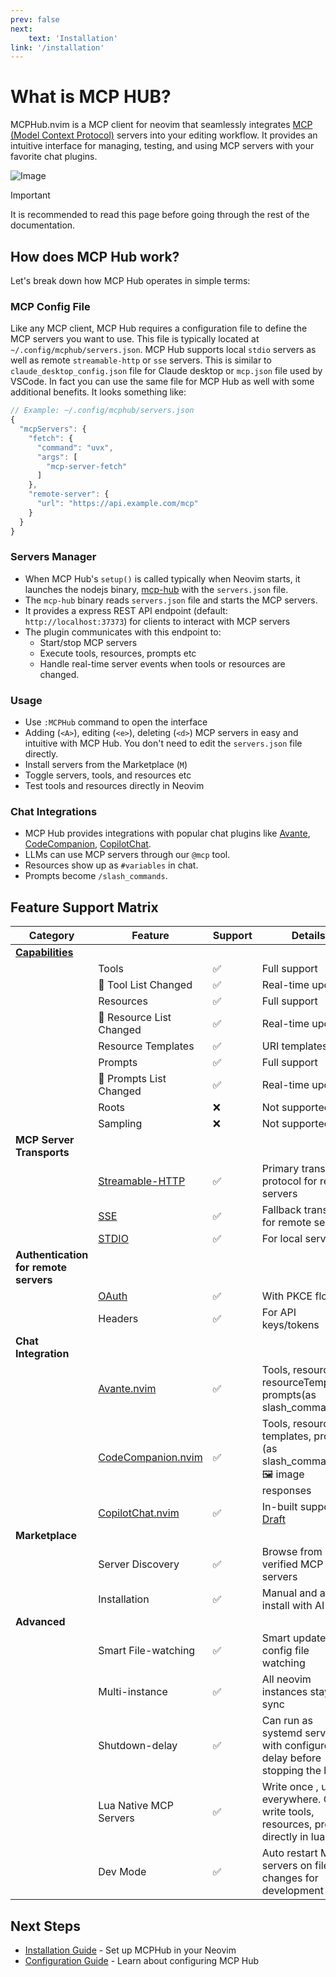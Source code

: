 ```yaml
---
prev: false
next:
    text: 'Installation'
link: '/installation'
---
```


# What is MCP HUB?

MCPHub.nvim is a MCP client for neovim that seamlessly integrates [MCP (Model Context Protocol)](https://modelcontextprotocol.io/) servers into your editing workflow. It provides an intuitive interface for managing, testing, and using MCP servers with your favorite chat plugins.

![Image](https://github.com/user-attachments/assets/21fe7703-9bc3-4c01-93ce-3230521bd5bf)

> [!IMPORTANT]
> It is recommended to read this page before going through the rest of the documentation.

## How does MCP Hub work?

Let's break down how MCP Hub operates in simple terms:

### MCP Config File

Like any MCP client, MCP Hub requires a configuration file to define the MCP servers you want to use. This file is typically located at `~/.config/mcphub/servers.json`. MCP Hub supports local `stdio` servers as well as remote `streamable-http` or `sse` servers. This is similar to `claude_desktop_config.json` file for Claude desktop or `mcp.json` file used by VSCode. In fact you can use the same file for MCP Hub as well with some additional benefits. It looks something like:
```js
// Example: ~/.config/mcphub/servers.json
{
  "mcpServers": {
    "fetch": {
      "command": "uvx",
      "args": [
        "mcp-server-fetch"
      ]
    },
    "remote-server": {
      "url": "https://api.example.com/mcp"
    }
  }
}
```

### Servers Manager

- When MCP Hub's `setup()` is called typically when Neovim starts, it launches the nodejs binary, [mcp-hub](https://github.com/ravitemer/mcp-hub) with the `servers.json` file.
- The `mcp-hub` binary reads `servers.json` file and starts the MCP servers.
- It provides a express REST API endpoint (default: `http://localhost:37373`) for clients to interact with MCP servers
- The plugin communicates with this endpoint to:
  - Start/stop MCP servers
  - Execute tools, resources, prompts etc
  - Handle real-time server events when tools or resources are changed.

### Usage

- Use `:MCPHub` command to open the interface
- Adding (`<A>`), editing (`<e>`), deleting (`<d>`) MCP servers in easy and intuitive with MCP Hub. You don't need to edit the `servers.json` file directly. 
- Install servers from the Marketplace (`M`)
- Toggle servers, tools, and resources etc
- Test tools and resources directly in Neovim

### Chat Integrations

- MCP Hub provides integrations with popular chat plugins like [Avante](https://github.com/yetone/avante.nvim), [CodeCompanion](https://github.com/olimorris/codecompanion.nvim), [CopilotChat](https://github.com/CopilotC-Nvim/CopilotChat.nvim).
- LLMs can use MCP servers through our `@mcp` tool.
- Resources show up as `#variables` in chat.
- Prompts become `/slash_commands`.

## Feature Support Matrix

| Category | Feature | Support | Details |
|----------|---------|---------|-------|
| [**Capabilities**](https://modelcontextprotocol.io/specification/2025-03-26/server) ||||
| | Tools | ✅ | Full support |
| | 🔔 Tool List Changed | ✅ | Real-time updates |
| | Resources | ✅ | Full support |
| | 🔔 Resource List Changed | ✅ | Real-time updates |
| | Resource Templates | ✅ | URI templates |
| | Prompts | ✅ | Full support |
| | 🔔 Prompts List Changed | ✅ | Real-time updates |
| | Roots | ❌ | Not supported |
| | Sampling | ❌ | Not supported |
| **MCP Server Transports** ||||
| | [Streamable-HTTP](https://modelcontextprotocol.io/specification/2025-03-26/basic/transports#streamable-http) | ✅ | Primary transport protocol for remote servers |
| | [SSE](https://modelcontextprotocol.io/specification/2025-03-26/basic/transports#backwards-compatibility) | ✅ | Fallback transport for remote servers |
| | [STDIO](https://modelcontextprotocol.io/specification/2025-03-26/basic/transports#stdio) | ✅ | For local servers |
| **Authentication for remote servers** ||||
| | [OAuth](https://modelcontextprotocol.io/specification/2025-03-26/basic/authorization) | ✅ | With PKCE flow |
| | Headers | ✅ | For API keys/tokens |
| **Chat Integration** ||||
| | [Avante.nvim](https://github.com/yetone/avante.nvim) | ✅ | Tools, resources, resourceTemplates, prompts(as slash_commands) |
| | [CodeCompanion.nvim](https://github.com/olimorris/codecompanion.nvim) | ✅ | Tools, resources, templates, prompts (as slash_commands), 🖼 image responses | 
| | [CopilotChat.nvim](https://github.com/CopilotC-Nvim/CopilotChat.nvim) | ✅ | In-built support [Draft](https://github.com/CopilotC-Nvim/CopilotChat.nvim/pull/1029) | 
| **Marketplace** ||||
| | Server Discovery | ✅ | Browse from verified MCP servers |
| | Installation | ✅ | Manual and auto install with AI |
| **Advanced** ||||
| | Smart File-watching | ✅ | Smart updates with config file watching |
| | Multi-instance | ✅ | All neovim instances stay in sync |
| | Shutdown-delay | ✅ | Can run as systemd service with configure delay before stopping the hub |
| | Lua Native MCP Servers | ✅ | Write once , use everywhere. Can write tools, resources, prompts directly in lua |
| | Dev Mode | ✅ | Auto restart MCP servers on file changes for development |

## Next Steps

- [Installation Guide](/installation) - Set up MCPHub in your Neovim
- [Configuration Guide](/configuration) - Learn about configuring MCP Hub



